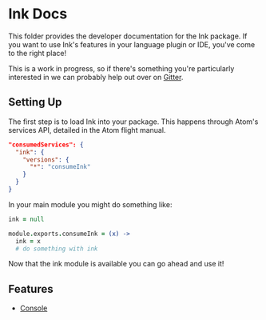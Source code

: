 # Ink Docs

This folder provides the developer documentation for the Ink package. If you want to use Ink's features in your language plugin or IDE, you've come to the right place!

This is a work in progress, so if there's something you're particularly interested in we can probably help out over on [Gitter](https://gitter.im/JunoLab/Juno).

## Setting Up

The first step is to load Ink into your package. This happens through Atom's services API, detailed in the Atom flight manual.

```json
"consumedServices": {
  "ink": {
    "versions": {
      "*": "consumeInk"
    }
  }
}
```

In your main module you might do something like:

```coffee
ink = null

module.exports.consumeInk = (x) ->
  ink = x
  # do something with ink
```

Now that the ink module is available you can go ahead and use it!

## Features

* [Console](console.md)
